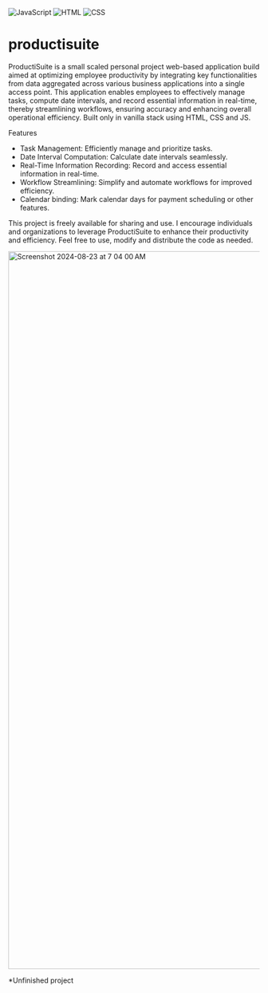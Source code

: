 ![JavaScript](https://img.shields.io/badge/JavaScript-yellow)
![HTML](https://img.shields.io/badge/HTML-orange)
![CSS](https://img.shields.io/badge/CSS-blue)

# productisuite

ProductiSuite is a small scaled personal project web-based application build aimed at optimizing employee productivity by integrating key functionalities from data aggregated across various business applications into a single access point. This application enables employees to effectively manage tasks, compute date intervals, and record essential information in real-time, thereby streamlining workflows, ensuring accuracy and enhancing overall operational efficiency. Built only in vanilla stack using HTML, CSS and JS.

Features
- Task Management: Efficiently manage and prioritize tasks.
- Date Interval Computation: Calculate date intervals seamlessly.
- Real-Time Information Recording: Record and access essential information in real-time.
- Workflow Streamlining: Simplify and automate workflows for improved efficiency.
- Calendar binding: Mark calendar days for payment scheduling or other features. 

This project is freely available for sharing and use. I encourage individuals and organizations to leverage ProductiSuite to enhance their productivity and efficiency. Feel free to use, modify and distribute the code as needed.


<img width="1440" alt="Screenshot 2024-08-23 at 7 04 00 AM" src="https://github.com/user-attachments/assets/bdf6adfe-378e-4e3f-99a1-24086afb60f8">

*Unfinished project
